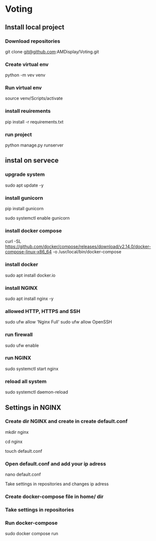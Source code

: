 # Voting

## Install local project

### Download repositories

git clone git@github.com:AMDisplay/Voting.git

### Create virtual env

python -m vev venv

### Run virtual env

source venv/Scripts/activate

### install reuirements

pip install -r requirements.txt

### run project

python manage.py runserver

## instal on servece

### upgrade system

sudo apt update -y

### install gunicorn

pip install gunicorn

sudo systemctl enable gunicorn

### install docker compose

curl -SL https://github.com/docker/compose/releases/download/v2.14.0/docker-compose-linux-x86_64 -o /usr/local/bin/docker-compose

### install docker

sudo apt install docker.io

### install NGINX

sudo apt install nginx -y

### allowed HTTP, HTTPS and SSH

sudo ufw allow 'Nginx Full'
sudo ufw allow OpenSSH

### run firewall

sudo ufw enable

### run NGINX

sudo systemctl start nginx

### reload all system

sudo systemctl daemon-reload

## Settings in NGINX

### Create dir NGINX and create in create default.conf

mkdir nginx

cd nginx

touch default.conf

### Open default.conf and add your ip adress

nano default.conf

Take settings in repositories and changes ip adress

### Create docker-compose file in home/<user> dir

### Take settings in repositories

### Run docker-compose

sudo docker compose run